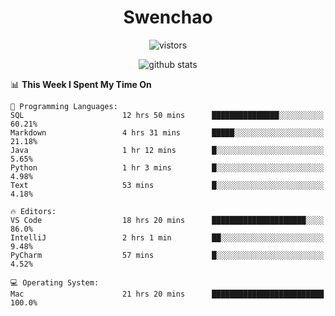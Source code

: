 <h1 align="center">Swenchao</h3>

<p align="center">
  <img src="https://visitor-badge.glitch.me/badge?page_id=Swenchao" alt="vistors" />
</p>

<p align="center">
  <img src="https://github-readme-stats.vercel.app/api?username=Swenchao&count_private=true&show_icons=true&theme=vue-dark&hide_title=true" alt="github stats" />
</p>

<!--START_SECTION:waka-->
📊 **This Week I Spent My Time On** 

```text
💬 Programming Languages: 
SQL                      12 hrs 50 mins      ███████████████░░░░░░░░░░   60.21% 
Markdown                 4 hrs 31 mins       █████░░░░░░░░░░░░░░░░░░░░   21.18% 
Java                     1 hr 12 mins        █░░░░░░░░░░░░░░░░░░░░░░░░   5.65% 
Python                   1 hr 3 mins         █░░░░░░░░░░░░░░░░░░░░░░░░   4.98% 
Text                     53 mins             █░░░░░░░░░░░░░░░░░░░░░░░░   4.18%

🔥 Editors: 
VS Code                  18 hrs 20 mins      █████████████████████░░░░   86.0% 
IntelliJ                 2 hrs 1 min         ██░░░░░░░░░░░░░░░░░░░░░░░   9.48% 
PyCharm                  57 mins             █░░░░░░░░░░░░░░░░░░░░░░░░   4.52%

💻 Operating System: 
Mac                      21 hrs 20 mins      █████████████████████████   100.0%

```


<!--END_SECTION:waka-->
